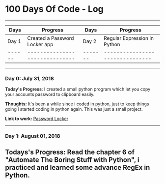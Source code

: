 # 100 Days Of Code - Log

-------------------------
| Days | Progress | Days | Progress |
|------|----------| ------|----------|
| Day 1| Created a Password Locker app | Day 2 | Regular Expression in Python |
|------|------------------------------ |-------|-------------------------------|

----------------------------
### Day 0: July 31, 2018

**Today's Progress**: I created a small python program which let you copy your accounts password to clipboard easily.

**Thoughts:** It's been a while since i coded in python, just to keep things going i started coding in python again. This was just a small project.

**Link to work:** [Password Locker](https://github.com/naumanafsar/100-days-of-code/tree/master/progress/password-locker)

--------------------------
### Day 1: August 01, 2018
**Todays's Progress**: Read the chapter 6 of "Automate The Boring Stuff with Python", i practiced and learned some advance RegEx in Python.
--------------------------
